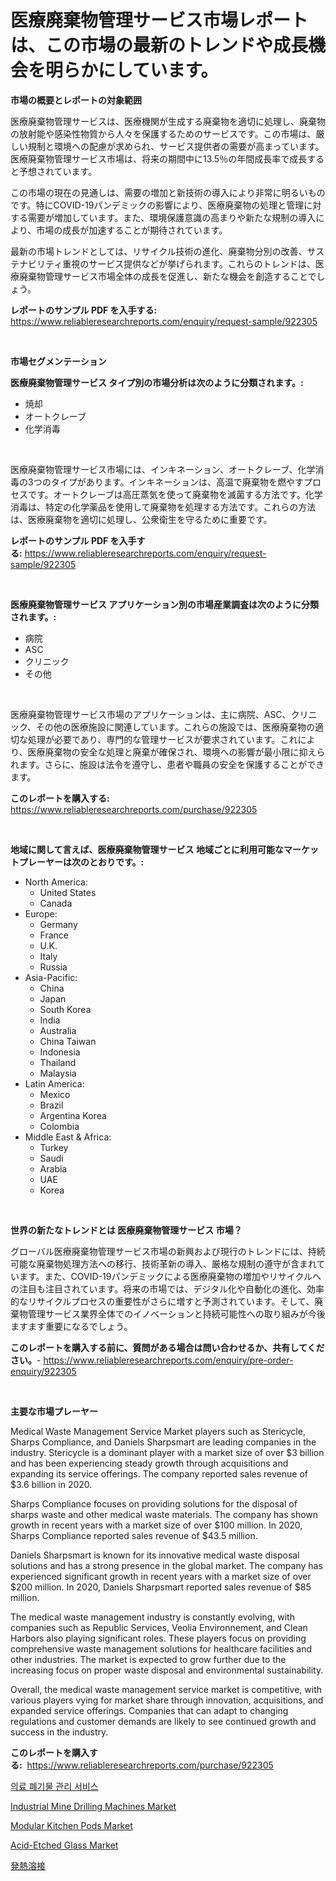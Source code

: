 <p><h1>医療廃棄物管理サービス市場レポートは、この市場の最新のトレンドや成長機会を明らかにしています。</h1></p><p><strong>市場の概要とレポートの対象範囲</strong></p>
<p><p>医療廃棄物管理サービスは、医療機関が生成する廃棄物を適切に処理し、廃棄物の放射能や感染性物質から人々を保護するためのサービスです。この市場は、厳しい規制と環境への配慮が求められ、サービス提供者の需要が高まっています。医療廃棄物管理サービス市場は、将来の期間中に13.5％の年間成長率で成長すると予想されています。</p><p>この市場の現在の見通しは、需要の増加と新技術の導入により非常に明るいものです。特にCOVID-19パンデミックの影響により、医療廃棄物の処理と管理に対する需要が増加しています。また、環境保護意識の高まりや新たな規制の導入により、市場の成長が加速することが期待されています。</p><p>最新の市場トレンドとしては、リサイクル技術の進化、廃棄物分別の改善、サステナビリティ重視のサービス提供などが挙げられます。これらのトレンドは、医療廃棄物管理サービス市場全体の成長を促進し、新たな機会を創造することでしょう。</p></p>
<p><strong>レポートのサンプル PDF を入手する:</strong> <a href="https://www.reliableresearchreports.com/enquiry/request-sample/922305">https://www.reliableresearchreports.com/enquiry/request-sample/922305</a></p>
<p>&nbsp;</p>
<p><strong>市場セグメンテーション</strong></p>
<p><strong>医療廃棄物管理サービス タイプ別の市場分析は次のように分類されます。:</strong></p>
<p><ul><li>焼却</li><li>オートクレーブ</li><li>化学消毒</li></ul></p>
<p>&nbsp;</p>
<p><p>医療廃棄物管理サービス市場には、インキネーション、オートクレーブ、化学消毒の3つのタイプがあります。インキネーションは、高温で廃棄物を燃やすプロセスです。オートクレーブは高圧蒸気を使って廃棄物を滅菌する方法です。化学消毒は、特定の化学薬品を使用して廃棄物を処理する方法です。これらの方法は、医療廃棄物を適切に処理し、公衆衛生を守るために重要です。</p></p>
<p><strong>レポートのサンプル PDF を入手する:</strong>&nbsp;<a href="https://www.reliableresearchreports.com/enquiry/request-sample/922305">https://www.reliableresearchreports.com/enquiry/request-sample/922305</a></p>
<p>&nbsp;</p>
<p><strong> 医療廃棄物管理サービス アプリケーション別の市場産業調査は次のように分類されます。:</strong></p>
<p><ul><li>病院</li><li>ASC</li><li>クリニック</li><li>その他</li></ul></p>
<p>&nbsp;</p>
<p><p>医療廃棄物管理サービス市場のアプリケーションは、主に病院、ASC、クリニック、その他の医療施設に関連しています。これらの施設では、医療廃棄物の適切な処理が必要であり、専門的な管理サービスが要求されています。これにより、医療廃棄物の安全な処理と廃棄が確保され、環境への影響が最小限に抑えられます。さらに、施設は法令を遵守し、患者や職員の安全を保護することができます。</p></p>
<p><strong>このレポートを購入する:</strong>&nbsp; <a href="https://www.reliableresearchreports.com/purchase/922305">https://www.reliableresearchreports.com/purchase/922305</a></p>
<p>&nbsp;</p>
<p><strong>地域に関して言えば、医療廃棄物管理サービス 地域ごとに利用可能なマーケットプレーヤーは次のとおりです。:</strong></p>
<p><ul>
    <li>
        North America:
        <ul>
            <li>United States</li>
            <li>Canada</li>
        </ul>
    </li>
    <li>
        Europe:
        <ul>
            <li>Germany</li>
            <li>France</li>
            <li>U.K.</li>
            <li>Italy</li>
            <li>Russia</li>
        </ul>
    </li>
    <li>
        Asia-Pacific:
        <ul>
            <li>China</li>
            <li>Japan</li>
            <li>South Korea</li>
            <li>India</li>
            <li>Australia</li>
            <li>China Taiwan</li>
            <li>Indonesia</li>
            <li>Thailand</li>
            <li>Malaysia</li>
        </ul>
    </li>
    <li>
        Latin America:
        <ul>
            <li>Mexico</li>
            <li>Brazil</li>
            <li>Argentina Korea</li>
            <li>Colombia</li>
        </ul>
    </li>
    <li>
        Middle East & Africa:
        <ul>
            <li>Turkey</li>
            <li>Saudi</li>
            <li>Arabia</li>
            <li>UAE</li>
            <li>Korea</li>
        </ul>
    </li>
    </ul></p>
<p>&nbsp;</p>
<p><strong>世界の新たなトレンドとは 医療廃棄物管理サービス 市場？</strong></p>
<p><p>グローバル医療廃棄物管理サービス市場の新興および現行のトレンドには、持続可能な廃棄物処理方法への移行、技術革新の導入、厳格な規制の遵守が含まれています。また、COVID-19パンデミックによる医療廃棄物の増加やリサイクルへの注目も注目されています。将来の市場では、デジタル化や自動化の進化、効率的なリサイクルプロセスの重要性がさらに増すと予測されています。そして、廃棄物管理サービス業界全体でのイノベーションと持続可能性への取り組みが今後ますます重要になるでしょう。</p></p>
<p><strong>このレポートを購入する前に、質問がある場合は問い合わせるか、共有してください。</strong>- <a href="https://www.reliableresearchreports.com/enquiry/pre-order-enquiry/922305">https://www.reliableresearchreports.com/enquiry/pre-order-enquiry/922305</a></p>
<p>&nbsp;</p>
<p><strong>主要な市場プレーヤー</strong></p>
<p><p>Medical Waste Management Service Market players such as Stericycle, Sharps Compliance, and Daniels Sharpsmart are leading companies in the industry. Stericycle is a dominant player with a market size of over $3 billion and has been experiencing steady growth through acquisitions and expanding its service offerings. The company reported sales revenue of $3.6 billion in 2020.</p><p>Sharps Compliance focuses on providing solutions for the disposal of sharps waste and other medical waste materials. The company has shown growth in recent years with a market size of over $100 million. In 2020, Sharps Compliance reported sales revenue of $43.5 million.</p><p>Daniels Sharpsmart is known for its innovative medical waste disposal solutions and has a strong presence in the global market. The company has experienced significant growth in recent years with a market size of over $200 million. In 2020, Daniels Sharpsmart reported sales revenue of $85 million.</p><p>The medical waste management industry is constantly evolving, with companies such as Republic Services, Veolia Environnement, and Clean Harbors also playing significant roles. These players focus on providing comprehensive waste management solutions for healthcare facilities and other industries. The market is expected to grow further due to the increasing focus on proper waste disposal and environmental sustainability.</p><p>Overall, the medical waste management service market is competitive, with various players vying for market share through innovation, acquisitions, and expanded service offerings. Companies that can adapt to changing regulations and customer demands are likely to see continued growth and success in the industry.</p></p>
<p><strong>このレポートを購入する:</strong>&nbsp;&nbsp;<a href="https://www.reliableresearchreports.com/purchase/922305">https://www.reliableresearchreports.com/purchase/922305</a></p>
<p><p><a href="https://github.com/sougarounis/Market-Research-Report-List-2/blob/main/9193640182492.md">의료 폐기물 관리 서비스</a></p><p><a href="https://github.com/indrystar/Market-Research-Report-List-2/blob/main/industrial-mine-drilling-machines-market.md">Industrial Mine Drilling Machines Market</a></p><p><a href="https://issuu.com/reportprime-2/docs/modular-kitchen-pods-market-size-2030.pptx">Modular Kitchen Pods Market</a></p><p><a href="https://issuu.com/reportprime-2/docs/acid-etched-glass-market-size-2030.pptx">Acid-Etched Glass Market</a></p><p><a href="https://github.com/lababdou/Market-Research-Report-List-2/blob/main/6606653182496.md">発熱溶接</a></p></p>